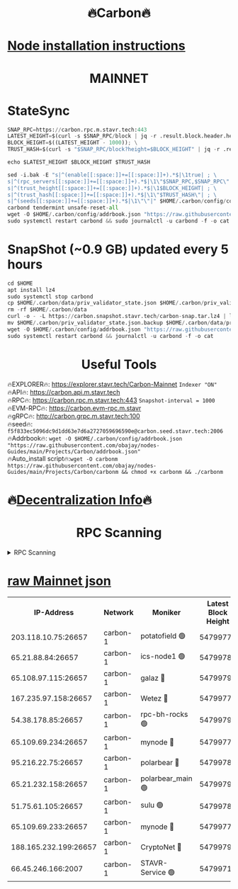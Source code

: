 <h1 align="center"> 🔥Carbon🔥</h1>

[Node installation instructions](https://github.com/obajay/nodes-Guides/tree/main/Projects/Carbon)
=
<h1 align="center"> MAINNET</h1>

# StateSync
```python
SNAP_RPC=https://carbon.rpc.m.stavr.tech:443
LATEST_HEIGHT=$(curl -s $SNAP_RPC/block | jq -r .result.block.header.height); \
BLOCK_HEIGHT=$((LATEST_HEIGHT - 1000)); \
TRUST_HASH=$(curl -s "$SNAP_RPC/block?height=$BLOCK_HEIGHT" | jq -r .result.block_id.hash)

echo $LATEST_HEIGHT $BLOCK_HEIGHT $TRUST_HASH

sed -i.bak -E "s|^(enable[[:space:]]+=[[:space:]]+).*$|\1true| ; \
s|^(rpc_servers[[:space:]]+=[[:space:]]+).*$|\1\"$SNAP_RPC,$SNAP_RPC\"| ; \
s|^(trust_height[[:space:]]+=[[:space:]]+).*$|\1$BLOCK_HEIGHT| ; \
s|^(trust_hash[[:space:]]+=[[:space:]]+).*$|\1\"$TRUST_HASH\"| ; \
s|^(seeds[[:space:]]+=[[:space:]]+).*$|\1\"\"|" $HOME/.carbon/config/config.toml
carbond tendermint unsafe-reset-all
wget -O $HOME/.carbon/config/addrbook.json "https://raw.githubusercontent.com/obajay/nodes-Guides/main/Projects/Carbon/addrbook.json"
sudo systemctl restart carbond && sudo journalctl -u carbond -f -o cat
```
# SnapShot (~0.9 GB) updated every 5 hours
```python
cd $HOME
apt install lz4
sudo systemctl stop carbond
cp $HOME/.carbon/data/priv_validator_state.json $HOME/.carbon/priv_validator_state.json.backup
rm -rf $HOME/.carbon/data
curl -o - -L https://carbon.snapshot.stavr.tech/carbon-snap.tar.lz4 | lz4 -c -d - | tar -x -C $HOME/.carbon --strip-components 2
mv $HOME/.carbon/priv_validator_state.json.backup $HOME/.carbon/data/priv_validator_state.json
wget -O $HOME/.carbon/config/addrbook.json "https://raw.githubusercontent.com/obajay/nodes-Guides/main/Projects/Carbon/addrbook.json"
sudo systemctl restart carbond && journalctl -u carbond -f -o cat
```

 <h1 align="center"> Useful Tools</h1>

🔥EXPLORER🔥:     https://explorer.stavr.tech/Carbon-Mainnet        `Indexer "ON"` \
🔥API🔥:          https://carbon.api.m.stavr.tech \
🔥RPC🔥:          https://carbon.rpc.m.stavr.tech:443              `Snapshot-interval = 1000` \
🔥EVM-RPC🔥:      https://carbon.evm-rpc.m.stavr \
🔥gRPC🔥:         http://carbon.grpc.m.stavr.tech:100 \
🔥seed🔥:      `f5f833ec5096dc9d1dd63e7d6a2727059696590e@carbon.seed.stavr.tech:2006` \
🔥Addrbook🔥:  `wget -O $HOME/.carbon/config/addrbook.json "https://raw.githubusercontent.com/obajay/nodes-Guides/main/Projects/Carbon/addrbook.json"` \
🔥Auto_install script🔥:`wget -O carbonm https://raw.githubusercontent.com/obajay/nodes-Guides/main/Projects/Carbon/carbonm && chmod +x carbonm && ./carbonm`

🔥[Decentralization Info](https://github.com/obajay/StateSync-snapshots/tree/main/Projects/Carbon/Decentralization)🔥
=
<h1 align="center"> RPC Scanning</h1>

<details>
<summary>RPC Scanning</summary>

<h2 align="center"> We scan nodes in real time every 4 hours. And we provide the final result of RPC endpoints.
We cannot influence the operation of these nodes in any way. </h2>


```python
If Voting Power is higher than 0 --> then the Node is a validator of the network and may be subject to attack and be a potential threat to the chain.
```
```python
We marked such validators with a red symbol
```

</details>

[raw Mainnet json](https://rpc-check.carbonm.stavr.tech/carbonm/rpc-carbonm-result.json)
=


<table><tr><th>IP-Address</th><th>Network</th><th>Moniker</th><th>Latest Block Height</th><th>Earliest Block Height</th><th>Catching Up</th><th>Tx Index</th><th>Voting Power</th><th>Scan Time</th></tr><tr><td>203.118.10.75:26657</td><td>carbon-1</td><td>potatofield 🟢</td><td>54799776</td><td>21164241</td><td>False</td><td>on</td><td>0</td><td>2024-03-12T19:11:44.283822277UTC</td></tr><tr><td>65.21.88.84:26657</td><td>carbon-1</td><td>ics-node1 🟢</td><td>54799789</td><td>21164241</td><td>False</td><td>off</td><td>0</td><td>2024-03-12T19:12:08.477248850UTC</td></tr><tr><td>65.108.97.115:26657</td><td>carbon-1</td><td>galaz 🔴</td><td>54799794</td><td>47374001</td><td>False</td><td>on</td><td>10575106518</td><td>2024-03-12T19:12:16.931617989UTC</td></tr><tr><td>167.235.97.158:26657</td><td>carbon-1</td><td>Wetez 🔴</td><td>54799779</td><td>48067570</td><td>False</td><td>on</td><td>1370896313</td><td>2024-03-12T19:11:50.627062108UTC</td></tr><tr><td>54.38.178.85:26657</td><td>carbon-1</td><td>rpc-bh-rocks 🟢</td><td>54799798</td><td>53130001</td><td>False</td><td>on</td><td>0</td><td>2024-03-12T19:12:29.955604252UTC</td></tr><tr><td>65.109.69.234:26657</td><td>carbon-1</td><td>mynode 🔴</td><td>54799770</td><td>53160001</td><td>False</td><td>off</td><td>12067631639</td><td>2024-03-12T19:11:33.141050255UTC</td></tr><tr><td>95.216.22.75:26657</td><td>carbon-1</td><td>polarbear 🔴</td><td>54799786</td><td>54283001</td><td>False</td><td>on</td><td>10446756569</td><td>2024-03-12T19:12:04.108273638UTC</td></tr><tr><td>65.21.232.158:26657</td><td>carbon-1</td><td>polarbear_main 🟢</td><td>54799795</td><td>54286001</td><td>False</td><td>off</td><td>0</td><td>2024-03-12T19:12:23.590681793UTC</td></tr><tr><td>51.75.61.105:26657</td><td>carbon-1</td><td>sulu 🟢</td><td>54799784</td><td>54542001</td><td>False</td><td>off</td><td>0</td><td>2024-03-12T19:11:59.669325239UTC</td></tr><tr><td>65.109.69.233:26657</td><td>carbon-1</td><td>mynode 🔴</td><td>54799770</td><td>54660001</td><td>False</td><td>off</td><td>8140016182</td><td>2024-03-12T19:11:32.847029316UTC</td></tr><tr><td>188.165.232.199:26657</td><td>carbon-1</td><td>CryptoNet 🔴</td><td>54799795</td><td>54710001</td><td>False</td><td>off</td><td>3520461275</td><td>2024-03-12T19:12:23.289974528UTC</td></tr><tr><td>66.45.246.166:2007</td><td>carbon-1</td><td>STAVR-Service 🟢</td><td>54799719</td><td>54790001</td><td>False</td><td>on</td><td>0</td><td>2024-03-12T19:11:59.355375438UTC</td></tr></table>
